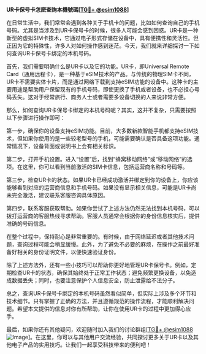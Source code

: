 **UR卡保号卡怎麽查詢本機號碼[[TG💪+ @esim1088](https://t.me/s/esim1088)]**

在日常生活中，我们常常会遇到各种关于手机卡的问题，比如如何查询自己的手机号码。尤其是当涉及到UR卡保号卡的时候，很多人可能会感到困惑。UR卡是一种新型的虚拟SIM卡技术，它通过电子形式存储在设备中，具有便携性和灵活性。但正因为它的特殊性，许多人对如何操作感到迷茫。今天，我们就来详细探讨一下如何查询UR卡保号卡绑定的本机号码。

首先，我们需要明确什么是UR卡以及它的功能。UR卡，即Universal Remote Card（通用远程卡），是一种基于eSIM技术的产品。与传统的物理SIM卡不同，UR卡不需要实体卡片，而是通过网络下载到支持eSIM功能的设备中。这种卡的主要用途是帮助用户保留现有的手机号码，即使更换了手机或者设备，也不必担心号码丢失。这对于经常旅行、商务人士或者需要多设备切换的人来说非常方便。

那么，如何查询UR卡保号卡绑定的本机号码呢？其实，这并不复杂，只需要按照以下步骤进行操作即可：

第一步，确保你的设备支持eSIM功能。目前，大多数新款智能手机都支持eSIM技术，但如果你使用的是一些较老型号的手机，可能需要确认是否具备这项功能。通常情况下，设备背面或说明书上会有相关标识。

第二步，打开手机设置。进入“设置”后，找到“蜂窝移动网络”或“移动网络”的选项。在这里，你可以看到当前激活的SIM卡信息，包括运营商名称和号码等。

第三步，检查UR卡的状态。如果UR卡已经成功激活并绑定到你的设备上，你应该能够看到对应的运营商信息和手机号码。如果没有显示相关信息，可能是UR卡尚未完全激活，建议联系客服咨询具体原因。

第四步，联系客服获取帮助。如果你尝试了上述方法仍然无法找到本机号码，可以拨打运营商的客服热线寻求帮助。客服人员通常会根据你的身份信息核实后，提供准确的号码信息。

在整个过程中，保持耐心是非常重要的。有时候，由于网络延迟或者其他技术问题，查询过程可能会稍显缓慢。此外，为了避免不必要的麻烦，在操作之前最好准备好相关的身份证明文件，以便快速验证身份。

除了上述方法外，还有一些小技巧可以帮助你更好地管理UR卡保号卡。例如，定期检查UR卡的状态，确保其始终处于正常工作状态；避免频繁更换设备，以免造成数据丢失；同时，也要注意保护个人信息安全，防止泄露给不法分子。

总之，查询UR卡保号卡绑定的本机号码虽然看似简单，但实际上涉及多个环节和技术细节。只有掌握了正确的方法，并且遵循规范的操作流程，才能顺利解决问题。希望本文提供的信息对你有所帮助，让你在使用UR卡的过程中更加得心应手。

最后，如果你还有其他疑问，欢迎随时加入我们的讨论群组[[TG💪+ @esim1088](https://t.me/s/esim1088) ![Image](https://i.postimg.cc/4NQfJmqS/Snipaste-2025-05-13-00-14-12.png)]。在这里，你可以与其他用户交流经验，共同探讨更多关于UR卡以及其他电子产品的实用技巧。让我们一起享受科技带来的便利吧！
